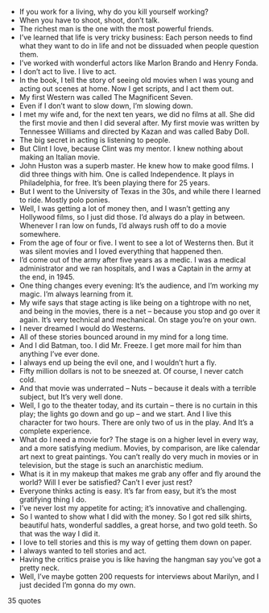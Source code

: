  - If you work for a living, why do you kill yourself working?
 - When you have to shoot, shoot, don’t talk.
 - The richest man is the one with the most powerful friends.
 - I’ve learned that life is very tricky business: Each person needs to find what they want to do in life and not be dissuaded when people question them.
 - I’ve worked with wonderful actors like Marlon Brando and Henry Fonda.
 - I don’t act to live. I live to act.
 - In the book, I tell the story of seeing old movies when I was young and acting out scenes at home. Now I get scripts, and I act them out.
 - My first Western was called The Magnificent Seven.
 - Even if I don’t want to slow down, I’m slowing down.
 - I met my wife and, for the next ten years, we did no films at all. She did the first movie and then I did several after. My first movie was written by Tennessee Williams and directed by Kazan and was called Baby Doll.
 - The big secret in acting is listening to people.
 - But Clint I love, because Clint was my mentor. I knew nothing about making an Italian movie.
 - John Huston was a superb master. He knew how to make good films. I did three things with him. One is called Independence. It plays in Philadelphia, for free. It’s been playing there for 25 years.
 - But I went to the University of Texas in the 30s, and while there I learned to ride. Mostly polo ponies.
 - Well, I was getting a lot of money then, and I wasn’t getting any Hollywood films, so I just did those. I’d always do a play in between. Whenever I ran low on funds, I’d always rush off to do a movie somewhere.
 - From the age of four or five. I went to see a lot of Westerns then. But it was silent movies and I loved everything that happened then.
 - I’d come out of the army after five years as a medic. I was a medical administrator and we ran hospitals, and I was a Captain in the army at the end, in 1945.
 - One thing changes every evening: It’s the audience, and I’m working my magic. I’m always learning from it.
 - My wife says that stage acting is like being on a tightrope with no net, and being in the movies, there is a net – because you stop and go over it again. It’s very technical and mechanical. On stage you’re on your own.
 - I never dreamed I would do Westerns.
 - All of these stories bounced around in my mind for a long time.
 - And I did Batman, too. I did Mr. Freeze. I get more mail for him than anything I’ve ever done.
 - I always end up being the evil one, and I wouldn’t hurt a fly.
 - Fifty million dollars is not to be sneezed at. Of course, I never catch cold.
 - And that movie was underrated – Nuts – because it deals with a terrible subject, but It’s very well done.
 - Well, I go to the theater today, and its curtain – there is no curtain in this play; the lights go down and go up – and we start. And I live this character for two hours. There are only two of us in the play. And It’s a complete experience.
 - What do I need a movie for? The stage is on a higher level in every way, and a more satisfying medium. Movies, by comparison, are like calendar art next to great paintings. You can’t really do very much in movies or in television, but the stage is such an anarchistic medium.
 - What is it in my makeup that makes me grab any offer and fly around the world? Will I ever be satisfied? Can’t I ever just rest?
 - Everyone thinks acting is easy. It’s far from easy, but it’s the most gratifying thing I do.
 - I’ve never lost my appetite for acting; it’s innovative and challenging.
 - So I wanted to show what I did with the money. So I got red silk shirts, beautiful hats, wonderful saddles, a great horse, and two gold teeth. So that was the way I did it.
 - I love to tell stories and this is my way of getting them down on paper.
 - I always wanted to tell stories and act.
 - Having the critics praise you is like having the hangman say you’ve got a pretty neck.
 - Well, I’ve maybe gotten 200 requests for interviews about Marilyn, and I just decided I’m gonna do my own.

35 quotes
